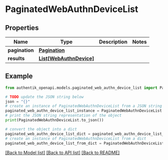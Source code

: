 # PaginatedWebAuthnDeviceList


## Properties

Name | Type | Description | Notes
------------ | ------------- | ------------- | -------------
**pagination** | [**Pagination**](Pagination.md) |  | 
**results** | [**List[WebAuthnDevice]**](WebAuthnDevice.md) |  | 

## Example

```python
from authentik_openapi.models.paginated_web_authn_device_list import PaginatedWebAuthnDeviceList

# TODO update the JSON string below
json = "{}"
# create an instance of PaginatedWebAuthnDeviceList from a JSON string
paginated_web_authn_device_list_instance = PaginatedWebAuthnDeviceList.from_json(json)
# print the JSON string representation of the object
print(PaginatedWebAuthnDeviceList.to_json())

# convert the object into a dict
paginated_web_authn_device_list_dict = paginated_web_authn_device_list_instance.to_dict()
# create an instance of PaginatedWebAuthnDeviceList from a dict
paginated_web_authn_device_list_from_dict = PaginatedWebAuthnDeviceList.from_dict(paginated_web_authn_device_list_dict)
```
[[Back to Model list]](../README.md#documentation-for-models) [[Back to API list]](../README.md#documentation-for-api-endpoints) [[Back to README]](../README.md)


